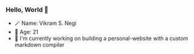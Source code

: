 ### Hello, World 👋

- 🪄 Name: Vikram S. Negi
- 🌱 Age: 21
- 🔭 I'm currently working on building a personal-website with a custom markdown compiler

